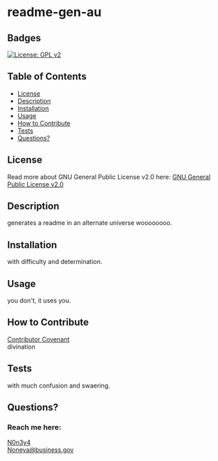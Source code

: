 # readme-gen-au
  ## Badges
  [![License: GPL v2](https://img.shields.io/badge/License-GPL%20v2-blue.svg)](https://www.gnu.org/licenses/old-licenses/gpl-2.0.en.html)

  ## Table of Contents
  * [License](#license)
  * [Description](#description)
  * [Installation](#installation)
  * [Usage](#usage)
  * [How to Contribute](#how-to-contribute)
  * [Tests](#tests)
  * [Questions?](#questions)

  ## License
  Read more about GNU General Public License v2.0 here:
  [GNU General Public License v2.0](https://www.gnu.org/licenses/old-licenses/gpl-2.0.en.html)

  ## Description
  generates a readme in an alternate universe woooooooo.

  ## Installation
  with difficulty and determination.

  ## Usage
  you don't, it uses you.

  ## How to Contribute
  [Contributor Covenant](https://www.contributor-covenant.org/)  
  divination

  ## Tests
  with much confusion and swaering.

  ## Questions?
  ### Reach me here: 
  [N0n3y4](https://github.com/N0n3y4)  
  Noneya@business.gov
